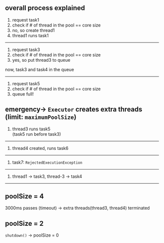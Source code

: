 ## overall process explained

1. request task1 
2. check if # of thread in the pool == core size
3. no, so create thread1
4. thread1 runs task1

---
1. request task3
2. check if # of thread in the pool == core size
3. yes, so put thread3 to queue

now, task3 and task4 in the queue

---
1. request task5
2. check if # of thread in the pool == core size
3. queue full!

**emergency**-> `Executor` creates extra threads (limit: `maximumPoolSize`)
---
1. thread3 runs task5  
(task5 run before task3)
---
1. thread4 created, runs task6
---
1. task7: `RejectedExecutionException`
---
1. thread1 -> task3, thread-3 -> task4
---
poolSize = 4
---
3000ms passes (timeout) -> extra threads(thread3, thread4) 
terminated

poolSize = 2
---
`shutdown()` -> poolSize = 0




